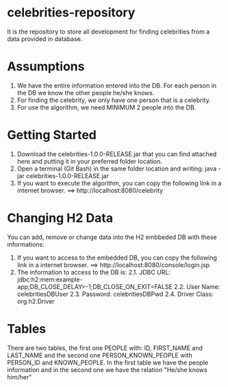 # celebrities-repository
It is the repository to store all development for finding celebrities from a data provided in database.

# Assumptions
1. We have the entire information entered into the DB. For each person in the DB we know the other people he/she knows.
2. For finding the celebrity, we only have one person that is a celebrity.
3. For use the algorithm, we need MINIMUM 2 people into the DB.

# Getting Started
1. Download the celebrities-1.0.0-RELEASE.jar that you can find attached here and putting it in your preferred folder location.
2. Open a terminal (Git Bash) in the same folder location and writing: java -jar celebrities-1.0.0-RELEASE.jar
3. If you want to execute the algorithm, you can copy the following link in a internet browser. ==> http://localhost:8080/celebrity

# Changing H2 Data
You can add, remove or change data into the H2 embbeded DB with these informations:

1. If you want to access to the embedded DB,  you can copy the following link in a internet browser. ==>  http://localhost:8080/console/login.jsp
2. The information to access to the DB is:
    2.1. JDBC URL: jdbc:h2:mem:example-app;DB_CLOSE_DELAY=-1;DB_CLOSE_ON_EXIT=FALSE
    2.2. User Name: celebritiesDBUser
    2.3.  Password: celebritiesDBPwd
    2.4.  Driver Class: org.h2.Driver

# Tables
There are two tables, the first one PEOPLE with: ID, FIRST_NAME and LAST_NAME and the second one PERSON_KNOWN_PEOPLE with PERSON_ID and KNOWN_PEOPLE.
In the first table we have the people information and in the second one we have the relation "He/she knows him/her"
